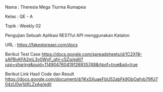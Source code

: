 Nama	: Theresia Mega Tiurma Rumapea

Kelas	: QE - A

Topik	: Weekly 02

Pengujian Sebuah Aplikasi RESTful API menggunakan Katalon

URL : https://fakestoreapi.com/docs

Berikut Test Case
https://docs.google.com/spreadsheets/d/1C2X18-sAPBvKFA2mL3v0WyF_qhl-c5Zg/edit?usp=sharing&ouid=114904760419126935748&rtpof=true&sd=true

Berikut Link Hasil Code dan Result
https://docs.google.com/document/d/1KxSXuaeFbU52abFk9GbOafvb79fU704zU0w1dXLZxAg/edit



